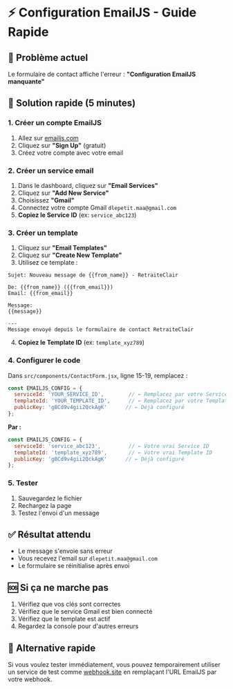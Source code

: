 # ⚡ Configuration EmailJS - Guide Rapide

## 🚨 Problème actuel
Le formulaire de contact affiche l'erreur : **"Configuration EmailJS manquante"**

## 🔧 Solution rapide (5 minutes)

### 1. Créer un compte EmailJS
1. Allez sur [emailjs.com](https://emailjs.com)
2. Cliquez sur **"Sign Up"** (gratuit)
3. Créez votre compte avec votre email

### 2. Créer un service email
1. Dans le dashboard, cliquez sur **"Email Services"**
2. Cliquez sur **"Add New Service"**
3. Choisissez **"Gmail"**
4. Connectez votre compte Gmail `dlepetit.maa@gmail.com`
5. **Copiez le Service ID** (ex: `service_abc123`)

### 3. Créer un template
1. Cliquez sur **"Email Templates"**
2. Cliquez sur **"Create New Template"**
3. Utilisez ce template :

```
Sujet: Nouveau message de {{from_name}} - RetraiteClair

De: {{from_name}} ({{from_email}})
Email: {{from_email}}

Message:
{{message}}

---
Message envoyé depuis le formulaire de contact RetraiteClair
```

4. **Copiez le Template ID** (ex: `template_xyz789`)

### 4. Configurer le code
Dans `src/components/ContactForm.jsx`, ligne 15-19, remplacez :

```javascript
const EMAILJS_CONFIG = {
  serviceId: 'YOUR_SERVICE_ID',        // ← Remplacez par votre Service ID
  templateId: 'YOUR_TEMPLATE_ID',      // ← Remplacez par votre Template ID
  publicKey: 'gBCd9v4gii2QckAgK'      // ← Déjà configuré
};
```

**Par :**

```javascript
const EMAILJS_CONFIG = {
  serviceId: 'service_abc123',         // ← Votre vrai Service ID
  templateId: 'template_xyz789',       // ← Votre vrai Template ID
  publicKey: 'gBCd9v4gii2QckAgK'      // ← Déjà configuré
};
```

### 5. Tester
1. Sauvegardez le fichier
2. Rechargez la page
3. Testez l'envoi d'un message

## ✅ Résultat attendu
- Le message s'envoie sans erreur
- Vous recevez l'email sur `dlepetit.maa@gmail.com`
- Le formulaire se réinitialise après envoi

## 🆘 Si ça ne marche pas
1. Vérifiez que vos clés sont correctes
2. Vérifiez que le service Gmail est bien connecté
3. Vérifiez que le template est actif
4. Regardez la console pour d'autres erreurs

## 📧 Alternative rapide
Si vous voulez tester immédiatement, vous pouvez temporairement utiliser un service de test comme [webhook.site](https://webhook.site) en remplaçant l'URL EmailJS par votre webhook.




